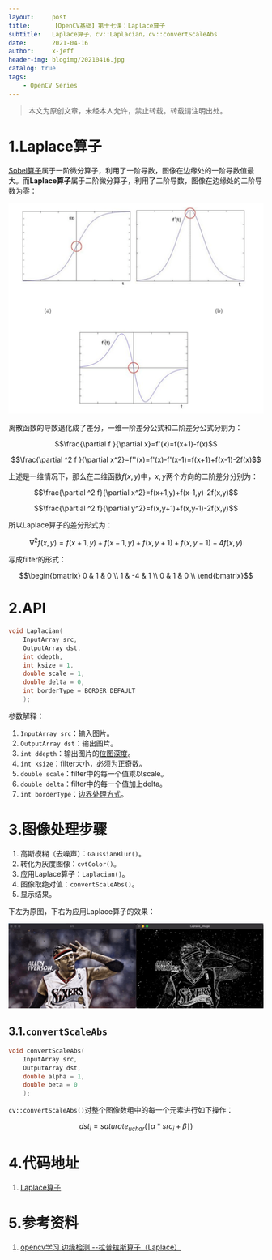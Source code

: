 ```yaml
---
layout:     post
title:      【OpenCV基础】第十七课：Laplace算子
subtitle:   Laplace算子，cv::Laplacian，cv::convertScaleAbs
date:       2021-04-16
author:     x-jeff
header-img: blogimg/20210416.jpg
catalog: true
tags:
    - OpenCV Series
---
```

>本文为原创文章，未经本人允许，禁止转载。转载请注明出处。

# 1.Laplace算子

[Sobel算子](http://shichaoxin.com/2021/03/01/OpenCV基础-第十六课-Sobel算子/)属于一阶微分算子，利用了一阶导数，图像在边缘处的一阶导数值最大。而**Laplace算子**属于二阶微分算子，利用了二阶导数，图像在边缘处的二阶导数为零：

![](https://github.com/x-jeff/BlogImage/raw/master/OpenCVSeries/Lesson17/17x1.png)

离散函数的导数退化成了差分，一维一阶差分公式和二阶差分公式分别为：

$$\frac{\partial f }{\partial x}=f'(x)=f(x+1)-f(x)$$

$$\frac{\partial ^2 f }{\partial x^2}=f''(x)=f'(x)-f'(x-1)=f(x+1)+f(x-1)-2f(x)$$

上述是一维情况下，那么在二维函数$f(x,y)$中，$x,y$两个方向的二阶差分分别为：

$$\frac{\partial ^2 f}{\partial x^2}=f(x+1,y)+f(x-1,y)-2f(x,y)$$

$$\frac{\partial ^2 f}{\partial y^2}=f(x,y+1)+f(x,y-1)-2f(x,y)$$

所以Laplace算子的差分形式为：

$$\nabla ^2 f(x,y)=f(x+1,y)+f(x-1,y)+f(x,y+1)+f(x,y-1)-4f(x,y)$$

写成filter的形式：

$$\begin{bmatrix} 0 & 1 & 0 \\ 1 & -4 & 1 \\ 0 & 1 & 0 \\ \end{bmatrix}$$

# 2.API

```c++
void Laplacian( 
	InputArray src, 
	OutputArray dst, 
	int ddepth,
	int ksize = 1, 
	double scale = 1, 
	double delta = 0,
	int borderType = BORDER_DEFAULT 
	);
```

参数解释：

1. `InputArray src`：输入图片。
2. `OutputArray dst`：输出图片。
3. `int ddepth`：输出图片的[位图深度](http://shichaoxin.com/2019/06/02/OpenCV基础-第三课-掩膜操作/#331位图深度)。
4. `int ksize`：filter大小，必须为正奇数。
5. `double scale`：filter中的每一个值乘以scale。
6. `double delta`：filter中的每一个值加上delta。
7. `int borderType`：[边界处理方式](http://shichaoxin.com/2020/12/11/OpenCV基础-第十五课-边缘处理/)。

# 3.图像处理步骤

1. 高斯模糊（去噪声）：`GaussianBlur()`。
2. 转化为灰度图像：`cvtColor()`。
3. 应用Laplace算子：`Laplacian()`。
4. 图像取绝对值：`convertScaleAbs()`。
5. 显示结果。

下左为原图，下右为应用Laplace算子的效果：

![](https://github.com/x-jeff/BlogImage/raw/master/OpenCVSeries/Lesson17/17x2.png)

## 3.1.`convertScaleAbs`

```c++
void convertScaleAbs(
	InputArray src, 
	OutputArray dst,
	double alpha = 1, 
	double beta = 0
	);
```

`cv::convertScaleAbs()`对整个图像数组中的每一个元素进行如下操作：

$$dst_i=saturate_{uchar}( \mid \alpha * src_i + \beta \mid)$$

# 4.代码地址

1. [Laplace算子](https://github.com/x-jeff/OpenCV_Code_Demo/tree/master/Demo17)

# 5.参考资料

1. [opencv学习 边缘检测 --拉普拉斯算子（Laplace）](https://www.huaweicloud.com/articles/9e6c73bff404a6f0acdef3cfea9b4f51.html)